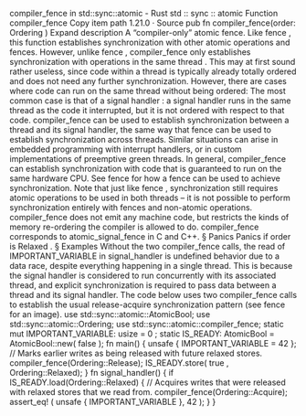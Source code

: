 compiler_fence in std::sync::atomic - Rust
std
::
sync
::
atomic
Function
compiler_fence
Copy item path
1.21.0
·
Source
pub fn compiler_fence(order:
Ordering
)
Expand description
A “compiler-only” atomic fence.
Like
fence
, this function establishes synchronization with other atomic operations and
fences. However, unlike
fence
,
compiler_fence
only establishes synchronization with
operations
in the same thread
. This may at first sound rather useless, since code within a
thread is typically already totally ordered and does not need any further synchronization.
However, there are cases where code can run on the same thread without being ordered:
The most common case is that of a
signal handler
: a signal handler runs in the same thread
as the code it interrupted, but it is not ordered with respect to that code.
compiler_fence
can be used to establish synchronization between a thread and its signal handler, the same way
that
fence
can be used to establish synchronization across threads.
Similar situations can arise in embedded programming with interrupt handlers, or in custom
implementations of preemptive green threads. In general,
compiler_fence
can establish
synchronization with code that is guaranteed to run on the same hardware CPU.
See
fence
for how a fence can be used to achieve synchronization. Note that just like
fence
, synchronization still requires atomic operations to be used in both threads – it is
not possible to perform synchronization entirely with fences and non-atomic operations.
compiler_fence
does not emit any machine code, but restricts the kinds of memory re-ordering
the compiler is allowed to do.
compiler_fence
corresponds to
atomic_signal_fence
in C and
C++.
§
Panics
Panics if
order
is
Relaxed
.
§
Examples
Without the two
compiler_fence
calls, the read of
IMPORTANT_VARIABLE
in
signal_handler
is
undefined behavior
due to a data race, despite everything happening in a single thread.
This is because the signal handler is considered to run concurrently with its associated
thread, and explicit synchronization is required to pass data between a thread and its
signal handler. The code below uses two
compiler_fence
calls to establish the usual
release-acquire synchronization pattern (see
fence
for an image).
use
std::sync::atomic::AtomicBool;
use
std::sync::atomic::Ordering;
use
std::sync::atomic::compiler_fence;
static
mut
IMPORTANT_VARIABLE: usize =
0
;
static
IS_READY: AtomicBool = AtomicBool::new(
false
);
fn
main() {
unsafe
{ IMPORTANT_VARIABLE =
42
};
// Marks earlier writes as being released with future relaxed stores.
compiler_fence(Ordering::Release);
    IS_READY.store(
true
, Ordering::Relaxed);
}
fn
signal_handler() {
if
IS_READY.load(Ordering::Relaxed) {
// Acquires writes that were released with relaxed stores that we read from.
compiler_fence(Ordering::Acquire);
assert_eq!
(
unsafe
{ IMPORTANT_VARIABLE },
42
);
    }
}